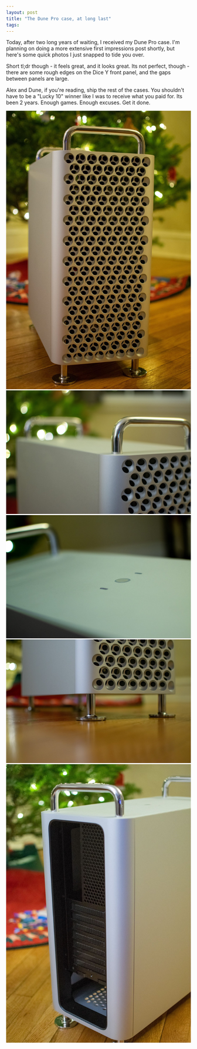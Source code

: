 ```yaml
---
layout: post
title: "The Dune Pro case, at long last"
tags:
---
```

Today, after two long years of waiting, I received my Dune Pro case. I'm planning on doing a more extensive first impressions post shortly, but here's some quick photos I just snapped to tide you over. 

Short tl;dr though - it feels great, and it looks great. Its not perfect, though - there are some rough edges on the Dice Y front panel, and the gaps between panels are large. 

Alex and Dune, if you're reading, ship the rest of the cases. You shouldn't have to be a "Lucky 10" winner like I was to receive what you paid for. Its been 2 years. Enough games. Enough excuses. Get it done.

![The Dune Pro case is... familiar, in some way.](/images/dune/1.jpg)
![The Dice Y front panel.](/images/dune/2.jpeg)
![The button color doesn't precisely match.](/images/dune/3.jpeg)
![Could be the nicest PC case on the market, if only they could ship.](/images/dune/4.jpg)
![The back of the Dune Pro case.](/images/dune/5.jpg)